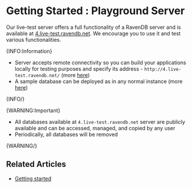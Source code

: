 ﻿# Getting Started : Playground Server

Our live-test server offers a full functionality of a RavenDB server and is available at [4.live-test.ravendb.net](http://4.live-test.ravendb.net/). We encourage you to use it and test various functionalities.

{INFO:Information}

- Server accepts remote connectivity so you can build your applications locally for testing purposes and specify its address - `http://4.live-test.ravendb.net/` (more [here](../client-api/creating-document-store))
- A sample database can be deployed as in any normal instance (more [here](../database/tasks/create-sample-data))

{INFO/}

{WARNING:Important}

- All databases available at `4.live-test.ravendb.net` server are publicly available and can be accessed, managed, and copied by any user
- Periodically, all databases will be removed

{WARNING/}

## Related Articles

- [Getting started](../start/getting-started)

